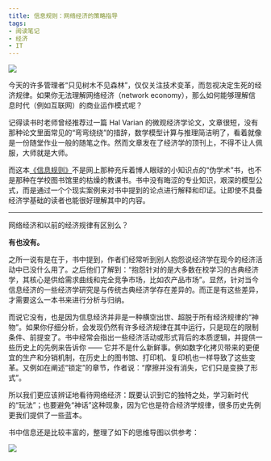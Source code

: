 ```yaml
---
title: 信息规则：网络经济的策略指导
tags:
- 阅读笔记
- 经济
- IT
---
```


![](/img/a-strategic-guide-to-the-network-economy/cover.jpg)

今天的许多管理者“只见树木不见森林”，仅仅关注技术变革，而忽视决定生死的经济规律。如果你无法理解网络经济（network economy），那么如何能够理解信息时代（例如互联网）的商业运作模式呢？

<!-- more -->

记得读书时老师曾经推荐过一篇 Hal Varian 的微观经济学论文，文章很短，没有那种论文里面常见的“弯弯绕绕”的措辞，数学模型计算与推理简洁明了，看着就像是一份随堂作业一般的随笔之作。然而文章发在了经济学的顶刊上，不得不让人佩服，大师就是大师。

而这本[《信息规则》](https://book.douban.com/subject/27179558/)不是网上那种充斥着博人眼球的小知识点的“伪学术”书，也不是那种在学校图书馆里的枯燥的教课书。书中没有晦涩的专业知识，艰深的模型公式，而是通过一个个现实案例来对书中提到的论点进行解释和印证。让即使不具备经济学基础的读者也能很好理解其中的内容。

---

网络经济和以前的经济规律有区别么？

**有也没有。**

之所一说有是在于，书中提到，作者们经常听到别人抱怨说经济学在现今的经济活动中已没什么用了。之后他们了解到：“抱怨针对的是大多数在校学习的古典经济学，其核心是供给需求曲线和完全竞争市场，比如农产品市场”。显然，针对当今信息经济的一些经济学研究是与传统古典经济学存在差异的。而正是有这些差异，才需要这么一本书来进行分析与归纳。

而说它没有，也是因为信息经济并非是一种横空出世、超脱于所有经济规律的“神物”。如果你仔细分析，会发现仍然有许多经济规律在其中运行，只是现在的限制条件、前提变了。书中经常会指出一些经济活动或形式背后的本质逻辑，并提供一些历史上的先例来告诉你 —— 它并不是什么新鲜事。例如数字化拷贝带来的更便宜的生产和分销机制，在历史上的图书馆、打印机、复印机也一样导致了这些变革。又例如在阐述“锁定”的章节，作者说：“摩擦并没有消失，它们只是变换了形式”。

所以我们更应该辨证地看待网络经济：既要认识到它的独特之处，学习新时代的“玩法”；也要避免“神话”这种现象，因为它也是符合经济学规律，很多历史先例更我们提供了一些蓝本。

书中信息还是比较丰富的，整理了如下的思维导图以供参考：

![](/img/a-strategic-guide-to-the-network-economy/mindmap.svg)
